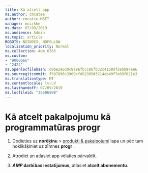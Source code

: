 ```yaml
---
title: Kā atcelt app
ms.author: cmcatee
author: cmcatee-MSFT
manager: mnirkhe
ms.date: 07/09/2019
ms.audience: Admin
ms.topic: article
ROBOTS: NOINDEX, NOFOLLOW
localization_priority: Normal
ms.collection: Adm_O365
ms.custom:
- "9000566"
- "2424"
ms.openlocfilehash: d8be2a6d0c8a86fbcc86fb32c4150df28bb97ee6
ms.sourcegitcommit: f507896c3909cfd02395d3214ab49f7a08f021e3
ms.translationtype: MT
ms.contentlocale: lv-LV
ms.lasthandoff: 07/09/2019
ms.locfileid: "35606808"
---
```

# <a name="how-to-cancel-software-as-a-service-apps"></a>Kā atcelt pakalpojumu kā programmatūras progr 

1. Dodieties uz **norēķinu** > [produkti & pakalpojumi](https://go.microsoft.com/fwlink/p/?linkid=842054) lapa un pēc tam noklikšķiniet uz zīmnes **progr** .

2. Atrodiet un atlasiet app vēlaties pārvaldīt.

3. **_AMP_ darbības iestatījumus**, atlasiet **atcelt abonementu**.